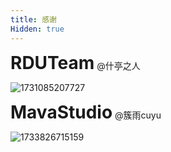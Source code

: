 ```yaml
---
title: 感谢
Hidden: true
---
```

<div style="text-align: left;">
  <span><h1 style="display:inline;">RDUTeam</h1>&nbsp;<p style="display:inline;">@什亭之人</p></span>
  <p><img src="https://i.postimg.cc/SjXNSWhf/1731085207727.png" alt="1731085207727"/></a></p>

<span><h1 style="display:inline;">MavaStudio</h1>&nbsp;<p style="display:inline;">@簇雨cuyu</p></span>
  <p><img src="https://i.postimg.cc/TKT6DbZS/1733826715159.png" alt="1733826715159"/></a></p>
</div>

<link rel="stylesheet" href="https://cdn.jsdelivr.net/npm/gitalk@1/dist/gitalk.css">
<script src="https://cdn.jsdelivr.net/npm/gitalk@1/dist/gitalk.min.js"></script>